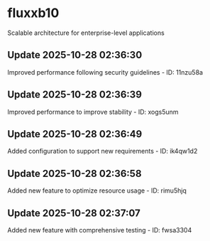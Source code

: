 # fluxxb10
Scalable architecture for enterprise-level applications

## Update 2025-10-28 02:36:30
Improved performance following security guidelines - ID: 11nzu58a


## Update 2025-10-28 02:36:39
Improved performance to improve stability - ID: xogs5unm


## Update 2025-10-28 02:36:49
Added configuration to support new requirements - ID: ik4qw1d2


## Update 2025-10-28 02:36:58
Added new feature to optimize resource usage - ID: rimu5hjq


## Update 2025-10-28 02:37:07
Added new feature with comprehensive testing - ID: fwsa3304

